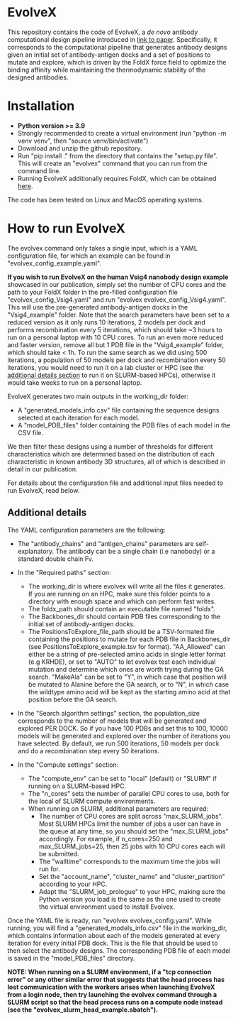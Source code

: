 # EvolveX

This repository contains the code of EvolveX, a *de novo* antibody computational design pipeline introduced in [link to paper](). Specifically, it corresponds to the computational pipeline that generates antibody designs given an initial set of antibody-antigen docks and a set of positions to mutate and explore, which is driven by the FoldX force field to optimize the binding affinity while maintaining the thermodynamic stability of the designed antibodies.

# Installation

- **Python version >= 3.9**
- Strongly recommended to create a virtual environment (run "python -m venv venv", then "source venv/bin/activate")
- Download and unzip the github repository.
- Run "pip install ." from the directory that contains the "setup.py file". This will create an "evolvex" command that you can run from the command line.
- Running EvolveX additionally requires FoldX, which can be obtained [here](https://foldxsuite.crg.eu/licensing-and-services).

The code has been tested on Linux and MacOS operating systems.

# How to run EvolveX

The evolvex command only takes a single input, which is a YAML configuration file, for which an example can be found in "evolvex_config_example.yaml".

**If you wish to run EvolveX on the human Vsig4 nanobody design example** showcased in our publication, simply set the number of CPU cores and the path to your FoldX folder in the pre-filled configuration file "evolvex_config_Vsig4.yaml" and run "evolvex evolvex_config_Vsig4.yaml". This will use the pre-generated antibody-antigen docks in the "Vsig4_example" folder.
Note that the search parameters have been set to a reduced version as it only runs 10 iterations, 2 models per dock and performs recombination every 5 iterations, which should take ~3 hours to run on a personal laptop with 10 CPU cores. To run an even more reduced and faster version, remove all but 1 PDB file in the "Vsig4_example" folder, which should take < 1h. To run the same search as we did using 500 iterations, a population of 50 models per dock and recombination every 50 iterations, you would need to run it on a lab cluster or HPC (see the [additional details section](#additional-details) to run it on SLURM-based HPCs), otherwise it would take weeks to run on a personal laptop.

EvolveX generates two main outputs in the working_dir folder:

  - A "generated_models_info.csv" file containing the sequence designs selected at each iteration for each model.
  - A "model_PDB_files" folder containing the PDB files of each model in the CSV file.

We then filter these designs using a number of thresholds for different characteristics which are determined based on the distribution of each characteristic in known antibody 3D structures, all of which is described in detail in our publication.

For details about the configuration file and additional input files needed to run EvolveX, read below.

## Additional details
The YAML configuration parameters are the following:

- The "antibody_chains" and "antigen_chains" parameters are self-explanatory. The antibody can be a single chain (i.e nanobody) or a standard double chain Fv.

- In the "Required paths" section:
  - The working_dir is where evolvex will write all the files it generates. If you are running on an HPC, make sure this folder points to a directory with enough space and which can perform fast writes.
  - The foldx_path should contain an executable file named "foldx".
  - The Backbones_dir should contain PDB files corresponding to the initial set of antibody-antigen docks.
  - The PositionsToExplore_file_path should be a TSV-formated file containing the positions to mutate for each PDB file in Backbones_dir (see PositionsToExplore_example.tsv for format). "AA_Allowed" can either be a string of pre-selected amino acids in single letter format (e.g KRHDE), or set to "AUTO" to let evolvex test each individual mutation and determine which ones are worth trying during the GA search. "MakeAla" can be set to "Y", in which case that position will be mutated to Alanine before the GA search, or to "N", in which case the wildtype amino acid will be kept as the starting amino acid at that position before the GA search.

- In the "Search algorithm settings" section, the population_size corresponds to the number of models that will be generated and explored PER DOCK. So if you have 100 PDBs and set this to 100, 10000 models will be generated and explored over the number of iterations you have selected. By default, we run 500 iterations, 50 models per dock and do a recombination step every 50 iterations.

- In the "Compute settings" section:
  - The "compute_env" can be set to "local" (default) or "SLURM" if running on a SLURM-based HPC.
  - The "n_cores" sets the number of parallel CPU cores to use, both for the local of SLURM compute environments.
  - When running on SLURM, additional parameters are required:
    - The number of CPU cores are split across "max_SLURM_jobs". Most SLURM HPCs limit the number of jobs a user can have in the queue at any time, so you should set the "max_SLURM_jobs" accordingly. For example, if n_cores=250 and max_SLURM_jobs=25, then 25 jobs with 10 CPU cores each will be submitted.
    - The "walltime" corresponds to the maximum time the jobs will run for.
    - Set the "account_name", "cluster_name" and "cluster_partition" according to your HPC.
    - Adapt the "SLURM_job_prologue" to your HPC, making sure the Python version you load is the same as the one used to create the virtual environment used to install Evolvex.

Once the YAML file is ready, run "evolvex evolvex_config.yaml". While running, you will find a "generated_models_info.csv" file in the working_dir, which contains information about each of the models generated at every iteration for every initial PDB dock. This is the file that should be used to then select the antibody designs. The corresponding PDB file of each model is saved in the "model_PDB_files" directory. 

**NOTE: When running on a SLURM environment, if a "tcp connection error" or any other similar error that suggests that the head process has lost communication with the workers arises when launching EvolveX from a login node, then try launching the evolvex command through a SLURM script so that the head process runs on a compute node instead (see the "evolvex_slurm_head_example.sbatch").**